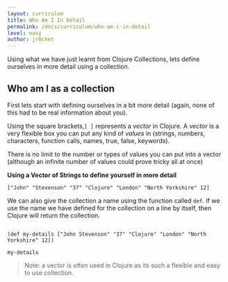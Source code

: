 ```yaml
---
layout: curriculum
title: Who Am I In Detail
permalink: /docs/curriculum/who-am-i-in-detail
level: easy
author: jr0cket
---
```


Using what we have just learnt from Clojure Collections, lets define ourselves in more detail using a collection.

## Who am I as a collection

First lets start with defining ourselves in a bit more detail (again, none of this had to be real information about you).

Using the square brackets,`[ ]` represents a _vector_ in Clojure.  A _vector_ is a very flexible box you can put any kind of _values_ in (strings, numbers, characters, function calls, names, true, false, keywords).

There is no limit to the number or types of values you can put into a vector (although an infinite number of values could prove tricky all at once)


**Using a Vector of Strings to define yourself in more detail**
~~~klipse
["John" "Stevenson" "37" "Clojure" "London" "North Yorkshire" 12]
~~~

We can also give the collection a name using the function called `def`.  If we use the name we have defined for the collection on a line by itself, then Clojure will return the collection.

<!-- Using expression evaluation fix to make string appear as a value in klipse -->
<pre><code class="language-klipse" data-eval-context="expr">
(def my-details ["John Stevenson" "37" "Clojure" "London" "North Yorkshire" 12])

my-details
</code></pre>

> Note: a vector is often used in Clojure as its such a flexible and easy to use collection.
